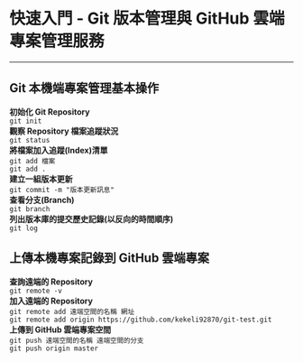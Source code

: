 # 快速入門 - Git 版本管理與 GitHub 雲端專案管理服務
---
## Git 本機端專案管理基本操作
**初始化 Git Repository**  
`git init`  
**觀察 Repository 檔案追蹤狀況**  
`git status`  
**將檔案加入追蹤(Index)清單**  
`git add 檔案`  
`git add .`  
**建立一組版本更新**  
`git commit -m "版本更新訊息"`  
**查看分支(Branch)**  
`git branch`  
**列出版本庫的提交歷史記錄(以反向的時間順序)**  
`git log`  

## 上傳本機專案記錄到 GitHub 雲端專案
**查詢遠端的 Repository**  
`git remote -v`  
**加入遠端的 Repository**  
`git remote add 遠端空間的名稱 網址`  
`git remote add origin https://github.com/kekeli92870/git-test.git`  
**上傳到 GitHub 雲端專案空間**  
`git push 遠端空間的名稱 遠端空間的分支`  
`git push origin master`  
